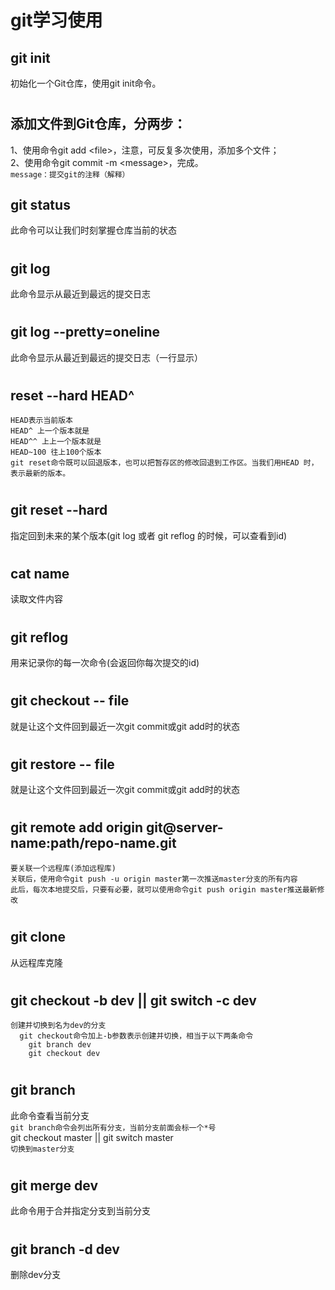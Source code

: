 # git学习使用
## git init
初始化一个Git仓库，使用git init命令。
#
## 添加文件到Git仓库，分两步：
1、使用命令git add \<file\>，注意，可反复多次使用，添加多个文件；<br>
2、使用命令git commit -m \<message\>，完成。<br>
  `message：提交git的注释（解释）`
## git status
此命令可以让我们时刻掌握仓库当前的状态
#
## git log
此命令显示从最近到最远的提交日志
#
## git log --pretty=oneline 
此命令显示从最近到最远的提交日志（一行显示）
#
## reset --hard HEAD^
    HEAD表示当前版本
    HEAD^ 上一个版本就是
    HEAD^^ 上上一个版本就是
    HEAD~100 往上100个版本
    git reset命令既可以回退版本，也可以把暂存区的修改回退到工作区。当我们用HEAD 时，表示最新的版本。
#
## git reset --hard <commit id>
指定回到未来的某个版本(git log 或者 git reflog 的时候，可以查看到id)
#
## cat name 
读取文件内容
#
## git reflog
用来记录你的每一次命令(会返回你每次提交的id)
#
## git checkout -- file 
就是让这个文件回到最近一次git commit或git add时的状态
#
## git restore  -- file 
就是让这个文件回到最近一次git commit或git add时的状态
#
## git remote add origin git@server-name:path/repo-name.git 
    要关联一个远程库(添加远程库)
    关联后，使用命令git push -u origin master第一次推送master分支的所有内容
    此后，每次本地提交后，只要有必要，就可以使用命令git push origin master推送最新修改
#
## git clone
从远程库克隆
#
## git checkout -b dev || git switch -c dev
    创建并切换到名为dev的分支
      git checkout命令加上-b参数表示创建并切换，相当于以下两条命令
        git branch dev
        git checkout dev
#
## git branch
此命令查看当前分支<br>
`git branch命令会列出所有分支，当前分支前面会标一个*号`<br>
git checkout master || git switch master<br>
`切换到master分支`
#
## git merge dev
此命令用于合并指定分支到当前分支
#
## git branch -d dev
删除dev分支





































